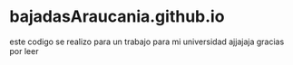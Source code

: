 # bajadasAraucania.github.io
este codigo se realizo para un trabajo para mi universidad ajjajaja gracias por leer 
